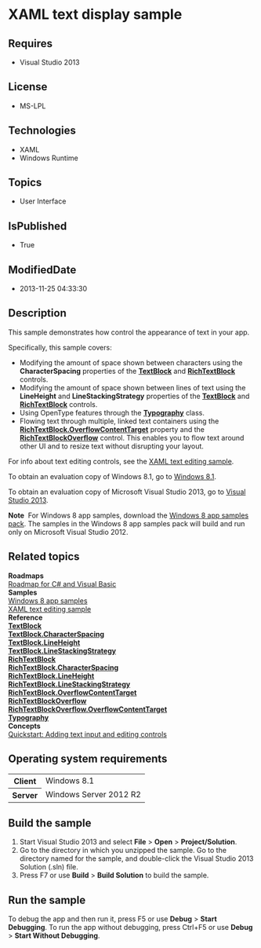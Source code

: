 # XAML text display sample
## Requires
* Visual Studio 2013
## License
* MS-LPL
## Technologies
* XAML
* Windows Runtime
## Topics
* User Interface
## IsPublished
* True
## ModifiedDate
* 2013-11-25 04:33:30
## Description

<div id="mainSection">
<p>This sample demonstrates how control the appearance of text in your app. </p>
<p>Specifically, this sample covers:</p>
<ul>
<li>Modifying the amount of space shown between characters using the <b>CharacterSpacing</b> properties of the
<a href="http://msdn.microsoft.com/library/windows/apps/br209652"><b>TextBlock</b></a> and
<a href="http://msdn.microsoft.com/library/windows/apps/br227565"><b>RichTextBlock</b></a> controls.
</li><li>Modifying the amount of space shown between lines of text using the <b>LineHeight</b> and
<b>LineStackingStrategy</b> properties of the <a href="http://msdn.microsoft.com/library/windows/apps/br209652">
<b>TextBlock</b></a> and <a href="http://msdn.microsoft.com/library/windows/apps/br227565">
<b>RichTextBlock</b></a> controls. </li><li>Using OpenType features through the <a href="http://msdn.microsoft.com/library/windows/apps/hh702143">
<b>Typography</b></a> class. </li><li>Flowing text through multiple, linked text containers using the <a href="http://msdn.microsoft.com/library/windows/apps/br227594">
<b>RichTextBlock.OverflowContentTarget</b></a> property and the <a href="http://msdn.microsoft.com/library/windows/apps/br227566">
<b>RichTextBlockOverflow</b></a> control. This enables you to flow text around other UI and to resize text without disrupting your layout.
</li></ul>
<p></p>
<p>For info about text editing controls, see the <a href=" http://go.microsoft.com/fwlink/p/?linkid=251417">
XAML text editing sample</a>.</p>
<p>To obtain an evaluation copy of Windows&nbsp;8.1, go to <a href="http://go.microsoft.com/fwlink/p/?linkid=301696">
Windows&nbsp;8.1</a>. </p>
<p>To obtain an evaluation copy of Microsoft Visual Studio&nbsp;2013, go to <a href="http://go.microsoft.com/fwlink/p/?linkid=301697">
Visual Studio&nbsp;2013</a>. </p>
<p></p>
<p class="note"><b>Note</b>&nbsp;&nbsp;For Windows&nbsp;8 app samples, download the <a href="http://go.microsoft.com/fwlink/p/?LinkId=301698">
Windows&nbsp;8 app samples pack</a>. The samples in the Windows&nbsp;8 app samples pack will build and run only on Microsoft Visual Studio&nbsp;2012.</p>
<p></p>
<h2><a id="related_topics"></a>Related topics</h2>
<dl><dt><b>Roadmaps</b> </dt><dt><a href="http://msdn.microsoft.com/library/windows/apps/br229583">Roadmap for C# and Visual Basic</a>
</dt><dt><b>Samples</b> </dt><dt><a href="http://go.microsoft.com/fwlink/p/?LinkID=227694">Windows 8 app samples</a>
</dt><dt><a href=" http://go.microsoft.com/fwlink/p/?linkid=251417">XAML text editing sample</a>
</dt><dt><b>Reference</b> </dt><dt><a href="http://msdn.microsoft.com/library/windows/apps/br209652"><b>TextBlock</b></a>
</dt><dt><a href="http://msdn.microsoft.com/library/windows/apps/br209653"><b>TextBlock.CharacterSpacing</b></a>
</dt><dt><a href="http://msdn.microsoft.com/library/windows/apps/br209671"><b>TextBlock.LineHeight</b></a>
</dt><dt><a href="http://msdn.microsoft.com/library/windows/apps/br244362"><b>TextBlock.LineStackingStrategy</b></a>
</dt><dt><a href="http://msdn.microsoft.com/library/windows/apps/br227565"><b>RichTextBlock</b></a>
</dt><dt><a href="http://msdn.microsoft.com/library/windows/apps/br227575"><b>RichTextBlock.CharacterSpacing</b></a>
</dt><dt><a href="http://msdn.microsoft.com/library/windows/apps/br227592"><b>RichTextBlock.LineHeight</b></a>
</dt><dt><a href="http://msdn.microsoft.com/library/windows/apps/br244351"><b>RichTextBlock.LineStackingStrategy</b></a>
</dt><dt><a href="http://msdn.microsoft.com/library/windows/apps/br227594"><b>RichTextBlock.OverflowContentTarget</b></a>
</dt><dt><a href="http://msdn.microsoft.com/library/windows/apps/br227566"><b>RichTextBlockOverflow</b></a>
</dt><dt><a href="http://msdn.microsoft.com/library/windows/apps/br227570"><b>RichTextBlockOverflow.OverflowContentTarget</b></a>
</dt><dt><a href="http://msdn.microsoft.com/library/windows/apps/hh702143"><b>Typography</b></a>
</dt><dt><b>Concepts</b> </dt><dt><a href="http://msdn.microsoft.com/library/windows/apps/hh700391">Quickstart: Adding text input and editing controls</a>
</dt></dl>
<h2>Operating system requirements</h2>
<table>
<tbody>
<tr>
<th>Client</th>
<td><dt>Windows&nbsp;8.1 </dt></td>
</tr>
<tr>
<th>Server</th>
<td><dt>Windows Server&nbsp;2012&nbsp;R2 </dt></td>
</tr>
</tbody>
</table>
<h2>Build the sample</h2>
<p></p>
<ol>
<li>Start Visual Studio&nbsp;2013 and select <b>File</b> &gt; <b>Open</b> &gt; <b>Project/Solution</b>.
</li><li>Go to the directory in which you unzipped the sample. Go to the directory named for the sample, and double-click the Visual Studio&nbsp;2013 Solution (.sln) file.
</li><li>Press F7 or use <b>Build</b> &gt; <b>Build Solution</b> to build the sample. </li></ol>
<p></p>
<h2>Run the sample</h2>
<p>To debug the app and then run it, press F5 or use <b>Debug</b> &gt; <b>Start Debugging</b>. To run the app without debugging, press Ctrl&#43;F5 or use
<b>Debug</b> &gt; <b>Start Without Debugging</b>. </p>
</div>

